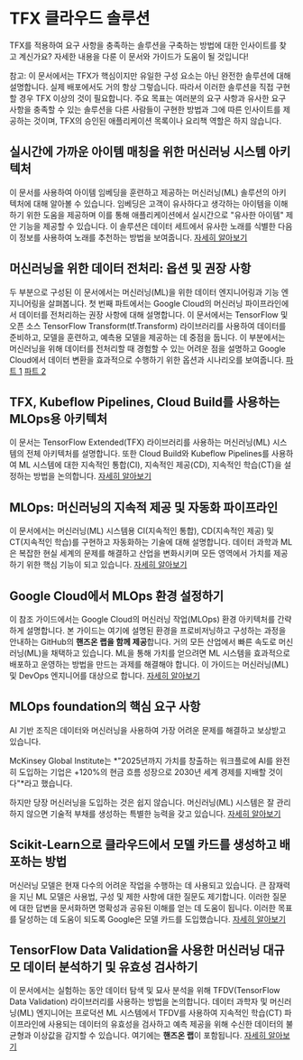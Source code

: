 # TFX 클라우드 솔루션

TFX를 적용하여 요구 사항을 충족하는 솔루션을 구축하는 방법에 대한 인사이트를 찾고 계신가요? 자세한 내용을 다룬 이 문서와 가이드가 도움이 될 것입니다!

참고: 이 문서에서는 TFX가 핵심이지만 유일한 구성 요소는 아닌 완전한 솔루션에 대해 설명합니다. 실제 배포에서도 거의 항상 그렇습니다. 따라서 이러한 솔루션을 직접 구현할 경우 TFX 이상의 것이 필요합니다. 주요 목표는 여러분의 요구 사항과 유사한 요구 사항을 충족할 수 있는 솔루션을 다른 사람들이 구현한 방법과 그에 따른 인사이트를 제공하는 것이며, TFX의 승인된 애플리케이션 목록이나 요리책 역할은 하지 않습니다.

## 실시간에 가까운 아이템 매칭을 위한 머신러닝 시스템 아키텍처

이 문서를 사용하여 아이템 임베딩을 훈련하고 제공하는 머신러닝(ML) 솔루션의 아키텍처에 대해 알아볼 수 있습니다. 임베딩은 고객이 유사하다고 생각하는 아이템을 이해하기 위한 도움을 제공하며 이를 통해 애플리케이션에서 실시간으로 "유사한 아이템" 제안 기능을 제공할 수 있습니다. 이 솔루션은 데이터 세트에서 유사한 노래를 식별한 다음 이 정보를 사용하여 노래를 추천하는 방법을 보여줍니다. <a href="https://cloud.google.com/solutions/real-time-item-matching" class="external" target="_blank">자세히 알아보기</a>

## 머신러닝을 위한 데이터 전처리: 옵션 및 권장 사항

두 부분으로 구성된 이 문서에서는 머신러닝(ML)을 위한 데이터 엔지니어링과 기능 엔지니어링을 살펴봅니다. 첫 번째 파트에서는 Google Cloud의 머신러닝 파이프라인에서 데이터를 전처리하는 권장 사항에 대해 설명합니다. 이 문서에서는 TensorFlow 및 오픈 소스 TensorFlow Transform(tf.Transform) 라이브러리를 사용하여 데이터를 준비하고, 모델을 훈련하고, 예측용 모델을 제공하는 데 중점을 둡니다. 이 부분에서는 머신러닝을 위해 데이터를 전처리할 때 경험할 수 있는 어려운 점을 설명하고 Google Cloud에서 데이터 변환을 효과적으로 수행하기 위한 옵션과 시나리오를 보여줍니다. <a href="https://cloud.google.com/solutions/machine-learning/data-preprocessing-for-ml-with-tf-transform-pt1" class="external" target="_blank">파트 1</a> <a href="https://cloud.google.com/solutions/machine-learning/data-preprocessing-for-ml-with-tf-transform-pt2" class="external" target="_blank">파트 2</a>

## TFX, Kubeflow Pipelines, Cloud Build를 사용하는 MLOps용 아키텍처

이 문서는 TensorFlow Extended(TFX) 라이브러리를 사용하는 머신러닝(ML) 시스템의 전체 아키텍처를 설명합니다. 또한 Cloud Build와 Kubeflow Pipelines를 사용하여 ML 시스템에 대한 지속적인 통합(CI), 지속적인 제공(CD), 지속적인 학습(CT)을 설정하는 방법을 논의합니다. <a href="https://cloud.google.com/solutions/machine-learning/architecture-for-mlops-using-tfx-kubeflow-pipelines-and-cloud-build" class="external" target="_blank">자세히 알아보기</a>

## MLOps: 머신러닝의 지속적 제공 및 자동화 파이프라인

이 문서에서는 머신러닝(ML) 시스템용 CI(지속적인 통합), CD(지속적인 제공) 및 CT(지속적인 학습)를 구현하고 자동화하는 기술에 대해 설명합니다. 데이터 과학과 ML은 복잡한 현실 세계의 문제를 해결하고 산업을 변화시키며 모든 영역에서 가치를 제공하기 위한 핵심 기능이 되고 있습니다. <a href="https://cloud.google.com/solutions/machine-learning/mlops-continuous-delivery-and-automation-pipelines-in-machine-learning" class="external" target="_blank">자세히 알아보기</a>

## Google Cloud에서 MLOps 환경 설정하기

이 참조 가이드에서는 Google Cloud의 머신러닝 작업(MLOps) 환경 아키텍처를 간략하게 설명합니다. 본 가이드는 여기에 설명된 환경을 프로비저닝하고 구성하는 과정을 안내하는 GitHub의 **핸즈온 랩을 함께 제공**합니다. 거의 모든 산업에서 빠른 속도로 머신러닝(ML)을 채택하고 있습니다. ML을 통해 가치를 얻으려면 ML 시스템을 효과적으로 배포하고 운영하는 방법을 만드는 과제를 해결해야 합니다. 이 가이드는 머신러닝(ML) 및 DevOps 엔지니어를 대상으로 합니다. <a href="https://cloud.google.com/solutions/machine-learning/setting-up-an-mlops-environment" class="external" target="_blank">자세히 알아보기</a>

## MLOps foundation의 핵심 요구 사항

AI 기반 조직은 데이터와 머신러닝을 사용하여 가장 어려운 문제를 해결하고 보상받고 있습니다.

McKinsey Global Institute는 *"2025년까지 가치를 창출하는 워크플로에 AI를 완전히 도입하는 기업은 +120%의 현금 흐름 성장으로 2030년 세계 경제를 지배할 것이다"*라고 했습니다.

하지만 당장 머신러닝을 도입하는 것은 쉽지 않습니다. 머신러닝(ML) 시스템은 잘 관리하지 않으면 기술적 부채를 생성하는 특별한 능력을 갖고 있습니다. <a href="https://cloud.google.com/blog/products/ai-machine-learning/key-requirements-for-an-mlops-foundation" class="external" target="_blank">자세히 알아보기</a>

## Scikit-Learn으로 클라우드에서 모델 카드를 생성하고 배포하는 방법

머신러닝 모델은 현재 다수의 어려운 작업을 수행하는 데 사용되고 있습니다. 큰 잠재력을 지닌 ML 모델은 사용법, 구성 및 제한 사항에 대한 질문도 제기합니다. 이러한 질문에 대한 답변을 문서화하면 명확성과 공유된 이해를 얻는 데 도움이 됩니다. 이러한 목표를 달성하는 데 도움이 되도록 Google은 모델 카드를 도입했습니다. <a href="https://cloud.google.com/blog/products/ai-machine-learning/create-a-model-card-with-scikit-learn" class="external" target="_blank">자세히 알아보기</a>

## TensorFlow Data Validation을 사용한 머신러닝 대규모 데이터 분석하기 및 유효성 검사하기

이 문서에서는 실험하는 동안 데이터 탐색 및 묘사 분석을 위해 TFDV(TensorFlow Data Validation) 라이브러리를 사용하는 방법을 논의합니다. 데이터 과학자 및 머신러닝(ML) 엔지니어는 프로덕션 ML 시스템에서 TFDV를 사용하여 지속적인 학습(CT) 파이프라인에 사용되는 데이터의 유효성을 검사하고 예측 제공을 위해 수신한 데이터의 불균형과 이상값을 감지할 수 있습니다. 여기에는 **핸즈온 랩**이 포함됩니다. <a href="https://cloud.google.com/solutions/machine-learning/analyzing-and-validating-data-at-scale-for-ml-using-tfx" class="external" target="_blank">자세히 알아보기</a>
